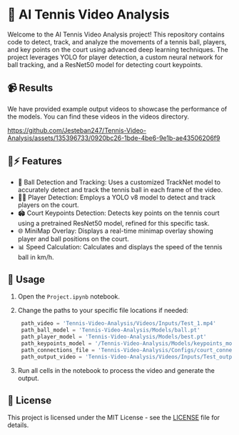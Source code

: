 # 🎾 AI Tennis Video Analysis

Welcome to the AI Tennis Video Analysis project! This repository contains code to detect, track, and analyze the movements of a tennis ball, players, and key points on the court using advanced deep learning techniques. The project leverages YOLO for player detection, a custom neural network for ball tracking, and a ResNet50 model for detecting court keypoints.

## 📹 Results
We have provided example output videos to showcase the performance of the models. You can find these videos in the videos directory.


https://github.com/Jesteban247/Tennis-Video-Analysis/assets/135396733/0920bc26-1bde-4be6-9e1b-ae43506206f9



## 🧠⚡ Features
- 🎾 Ball Detection and Tracking: Uses a customized TrackNet model to accurately detect and track the tennis ball in each frame of the video.
- 🏃‍♂️ Player Detection: Employs a YOLO v8 model to detect and track players on the court.
- 🏟️ Court Keypoints Detection: Detects key points on the tennis court using a pretrained ResNet50 model, refined for this specific task.
- 🌐 MiniMap Overlay: Displays a real-time minimap overlay showing player and ball positions on the court.
- 📊 Speed Calculation: Calculates and displays the speed of the tennis ball in km/h.

## 🚀 Usage
1. Open the `Project.ipynb` notebook.

2. Change the paths to your specific file locations if needed:
   ```python
	path_video = 'Tennis-Video-Analysis/Videos/Inputs/Test_1.mp4'
	path_ball_model = 'Tennis-Video-Analysis/Models/ball.pt'
	path_player_model = 'Tennis-Video-Analysis/Models/best.pt'
	path_keypoints_model = '/Tennis-Video-Analysis/Models/keypoints_model.pth'
	path_connections_file = 'Tennis-Video-Analysis/Configs/court_connections.txt'
	path_output_video = 'Tennis-Video-Analysis/Videos/Inputs/Test_output_1.mp4'
   ```

3. Run all cells in the notebook to process the video and generate the output.

## 📝 License

This project is licensed under the MIT License - see the [LICENSE](https://github.com/Jesteban247/Tennis-Video-Analysis/blob/main/LICENSE) file for details.
